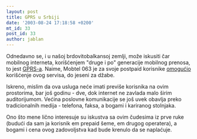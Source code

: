 ```yaml
---
layout: post
title: GPRS u Srbiji
date: '2003-08-24 17:18:58 +0200'
mt_id: 33
post_id: 33
author: jablan
---
```

Odnedavno se, i u našoj brdovitobalkansoj zemlji, može iskusiti čar mobilnog interneta, korišćenjem "druge i po" generacije mobilnog prenosa, to jest [GPRS-a](http://www.cellular-news.com/gprs/what_is_gprs.shtml). Naime, Mobtel 063 je za svoje postpaid korisnike [omogućio](http://www.mobtel.co.yu/press/2003/pr2407.htm) korišćenje ovog servisa, do jeseni za džabe.

Iskreno, mislim da ova usluga neće imati previše korisnika na ovim prostorima, bar još godinu - dve, dok internet ne zavlada malo širim auditorijumom. Većina poslovne komunikacije se još uvek obavlja preko tradicionalnih medija - telefona, faksa, a bogami i kariranog stolnjaka.

Ono što mene lično interesuje su iskustva sa ovim čudesima iz prve ruke (budući da sam ja korisnik em prepaid šeme, em drugog operatera), a bogami i cena ovog zadovoljstva kad bude krenulo da se naplaćuje.

